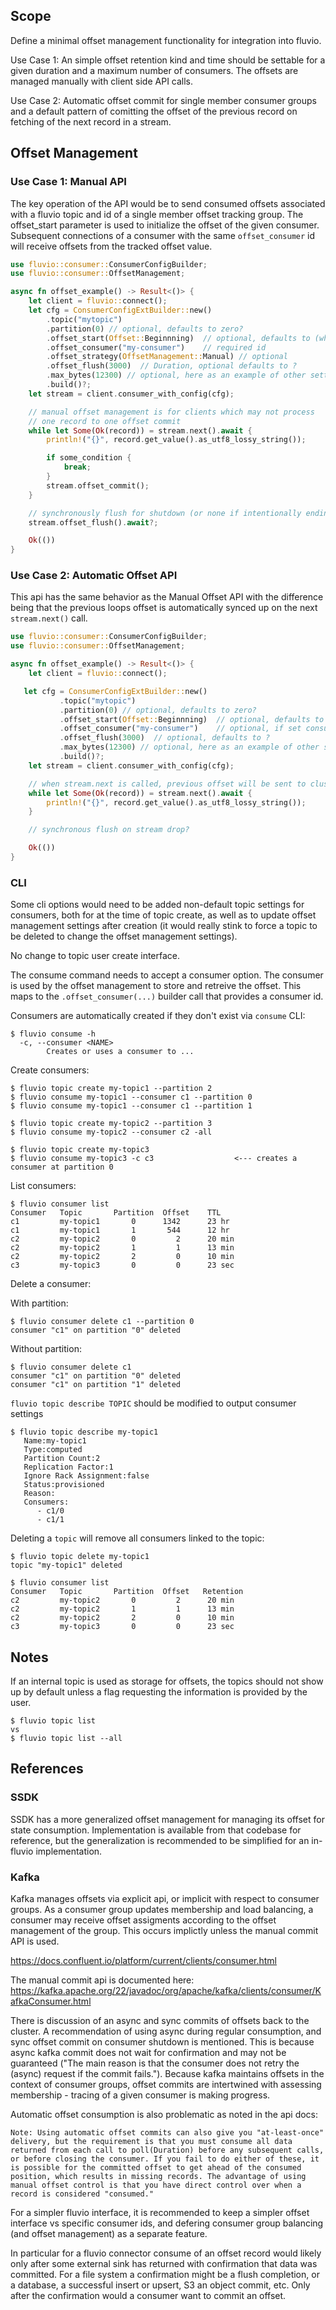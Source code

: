 ## Scope

Define a minimal offset management functionality for integration into fluvio.

Use Case 1:
An simple offset retention kind and time should be settable for a given duration and a maximum number of consumers.
The offsets are managed manually with client side API calls.

Use Case 2:
Automatic offset commit for single member consumer groups and a default pattern of
comitting the offset of the previous record on fetching of the next record in a stream.

## Offset Management

### Use Case 1: Manual API
The key operation of the API would be to send consumed offsets associated with a fluvio topic and id of a single
member offset tracking group. The offset_start parameter is used to initialize the offset of the given consumer. Subsequent
connections of a consumer with the same `offset_consumer` id will receive offsets from the tracked offset value.

```rust
use fluvio::consumer::ConsumerConfigBuilder;
use fluvio::consumer::OffsetManagement;

async fn offset_example() -> Result<()> {
    let client = fluvio::connect();
    let cfg = ConsumerConfigExtBuilder::new()
        .topic("mytopic")
        .partition(0) // optional, defaults to zero?
        .offset_start(Offset::Beginnning)  // optional, defaults to (whatever was before)
        .offset_consumer("my-consumer")    // required id
        .offset_strategy(OffsetManagement::Manual) // optional
        .offset_flush(3000)  // Duration, optional defaults to ?
        .max_bytes(12300) // optional, here as an example of other settings
        .build()?;
    let stream = client.consumer_with_config(cfg);

    // manual offset management is for clients which may not process
    // one record to one offset commit
    while let Some(Ok(record)) = stream.next().await {
        println!("{}", record.get_value().as_utf8_lossy_string());

        if some_condition {
            break;
        }
        stream.offset_commit();
    }

    // synchronously flush for shutdown (or none if intentionally ending processing)
    stream.offset_flush().await?;

    Ok(())
}
```

### Use Case 2: Automatic Offset API

This api has the same behavior as the Manual Offset API with the difference being
that the previous loops offset is automatically synced up on the next `stream.next()` call.


```rust
use fluvio::consumer::ConsumerConfigBuilder;
use fluvio::consumer::OffsetManagement;

async fn offset_example() -> Result<()> {
    let client = fluvio::connect();

   let cfg = ConsumerConfigExtBuilder::new()
           .topic("mytopic")
           .partition(0) // optional, defaults to zero?
           .offset_start(Offset::Beginnning)  // optional, defaults to (whatever was before)
           .offset_consumer("my-consumer")    // optional, if set consumer strategy defaults to ::Auto
           .offset_flush(3000)  // optional, defaults to ?
           .max_bytes(12300) // optional, here as an example of other settings
           .build()?;
    let stream = client.consumer_with_config(cfg);

    // when stream.next is called, previous offset will be sent to cluster to commit
    while let Some(Ok(record)) = stream.next().await {
        println!("{}", record.get_value().as_utf8_lossy_string());
    }

    // synchronous flush on stream drop?

    Ok(())
}

```


### CLI

Some cli options would need to be added non-default topic settings for consumers, both for at the time of topic create, as well as to update offset management settings after creation (it would really stink to force a topic to be deleted to change the offset management settings).

No change to topic user create interface.

The consume command needs to accept a consumer option. The consumer is used by
the offset management to store and retreive the offset. This maps to the `.offset_consumer(...)` builder call that
provides a consumer id.

Consumers are automatically created if they don't exist via `consume` CLI:

```
$ fluvio consume -h
  -c, --consumer <NAME>
        Creates or uses a consumer to ...
```

Create consumers:

```
$ fluvio topic create my-topic1 --partition 2
$ fluvio consume my-topic1 --consumer c1 --partition 0
$ fluvio consume my-topic1 --consumer c1 --partition 1

$ fluvio topic create my-topic2 --partition 3
$ fluvio consume my-topic2 --consumer c2 -all

$ fluvio topic create my-topic3
$ fluvio consume my-topic3 -c c3                  <--- creates a consumer at partition 0
```

List consumers:

```
$ fluvio consumer list
Consumer   Topic       Partition  Offset    TTL
c1         my-topic1       0      1342      23 hr
c1         my-topic1       1       544      12 hr
c2         my-topic2       0         2      20 min
c2         my-topic2       1         1      13 min
c2         my-topic2       2         0      10 min
c3         my-topic3       0         0      23 sec
```

Delete a consumer:

With partition:

```
$ fluvio consumer delete c1 --partition 0
consumer "c1" on partition "0" deleted
```

Without partition:
```
$ fluvio consumer delete c1
consumer "c1" on partition "0" deleted
consumer "c1" on partition "1" deleted
```


`fluvio topic describe TOPIC` should be modified to output consumer settings

```
$ fluvio topic describe my-topic1
   Name:my-topic1
   Type:computed
   Partition Count:2
   Replication Factor:1
   Ignore Rack Assignment:false
   Status:provisioned
   Reason:
   Consumers:
      - c1/0
      - c1/1
```

Deleting a `topic` will remove all consumers linked to the topic:

```
$ fluvio topic delete my-topic1
topic "my-topic1" deleted
```

```
$ fluvio consumer list
Consumer   Topic       Partition  Offset   Retention
c2         my-topic2       0         2      20 min
c2         my-topic2       1         1      13 min
c2         my-topic2       2         0      10 min
c3         my-topic3       0         0      23 sec

```
## Notes
If an internal topic is used as storage for offsets, the topics should not show up by default unless a flag requesting
the information is provided by the user.

```
$ fluvio topic list
vs
$ fluvio topic list --all
```

## References

### SSDK

SSDK has a more generalized offset management for managing its offset for state consumption. Implementation is available from that codebase for reference, but the generalization is recommended to be simplified for an in-fluvio implementation.

### Kafka
Kafka manages offsets via explicit api, or implicit with respect to consumer groups. As a consumer group updates membership and load balancing, a consumer may receive offset assigments according to the offset management of the group. This occurs implictly unless the manual commit API is used.

https://docs.confluent.io/platform/current/clients/consumer.html

The manual commit api is documented here:
https://kafka.apache.org/22/javadoc/org/apache/kafka/clients/consumer/KafkaConsumer.html

There is discussion of an async and sync commits of offsets back to the cluster. A recommendation of using async during regular consumption, and sync offset commit on consumer shutdown is mentioned.  This is because async kafka commit does not wait for confirmation and may not be guaranteed ("The main reason is that the consumer does not retry the (async) request if the commit fails."). Because kafka maintains offsets in the context of consumer groups, offset commits are intertwined with assessing membership - tracing of a given consumer is making progress.

Automatic offset consumption is also problematic as noted in the api docs:

```
Note: Using automatic offset commits can also give you "at-least-once" delivery, but the requirement is that you must consume all data returned from each call to poll(Duration) before any subsequent calls, or before closing the consumer. If you fail to do either of these, it is possible for the committed offset to get ahead of the consumed position, which results in missing records. The advantage of using manual offset control is that you have direct control over when a record is considered "consumed."
```

For a simpler fluvio interface, it is recommended to keep a simpler offset interface vs specific consumer ids, and defering consumer group balancing (and offset management) as a separate feature.

In particular for a fluvio connector consume of an offset record would likely only after some external sink has returned with confirmation that data was committed. For a file system a confirmation might be a flush completion, or a database, a successful insert or upsert, S3 an object commit, etc. Only after the confirmation would a consumer want to commit an offset.

